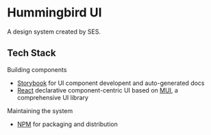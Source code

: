 # Hummingbird UI
A design system created by SES.

## Tech Stack
Building components
- [Storybook](https://storybook.js.org/) for UI component developent and auto-generated docs
- [React](https://reactjs.org/) declarative component-centric UI based on [MUI](https://mui.com/), a comprehensive UI library

Maintaining the system
- [NPM](https://www.npmjs.com/) for packaging and distribution

